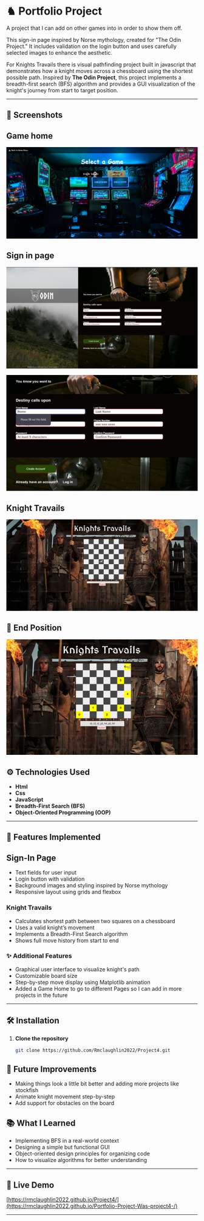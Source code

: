 # ♞ Portfolio Project
A project that I can add on other games into in order to show them off. 

This sign-in page inspired by Norse mythology, created for "The Odin Project." It includes validation on the login button and uses carefully selected images to enhance the aesthetic.

For Knights Travails there is visual pathfinding project built in javascript that demonstrates how a knight moves across a chessboard using the shortest possible path. Inspired by **The Odin Project**, this project implements a breadth-first search (BFS) algorithm and provides a GUI visualization of the knight's journey from start to target position.

---

## 📸 Screenshots

## Game home 

![Start Position](/images/screenshots/GameHome.png)

## Sign in page

![Full Project](/images/screenshots/Fullproject.png)

![Validation](/images/screenshots/Validation.png)


## Knight Travails

![Start Position](/images/screenshots/Start.png)


## 📸 End Position

![End Position](/images/screenshots/end.png)


## ⚙️ Technologies Used

- **Html**
- **Css**
- **JavaScript** 
- **Breadth-First Search (BFS)**
- **Object-Oriented Programming (OOP)** 

---

## 🚀 Features Implemented

## Sign-In Page
- Text fields for user input
- Login button with validation
- Background images and styling inspired by Norse mythology
- Responsive layout using grids and flexbox

### Knight Travails
- Calculates shortest path between two squares on a chessboard
- Uses a valid knight’s movement
- Implements a Breadth-First Search algorithm
- Shows full move history from start to end

### ✨ Additional Features
- Graphical user interface to visualize knight's path
- Customizable board size
- Step-by-step move display using Matplotlib animation
- Added a Game Home to go to different Pages so I can add in more projects in the future
---

## 🛠️ Installation

1. **Clone the repository**  
   ```bash
   git clone https://github.com/Rmclaughlin2022/Project4.git

## 🌱 Future Improvements
- Making things look a little bit better and adding more projects like stockfish
- Animate knight movement step-by-step
- Add support for obstacles on the board

## 📚 What I Learned

- Implementing BFS in a real-world context
- Designing a simple but functional GUI 
- Object-oriented design principles for organizing code
- How to visualize algorithms for better understanding

---

## 🔗 Live Demo
[https://rmclaughlin2022.github.io/Project4/](https://rmclaughlin2022.github.io/Portfolio-Project-Was-project4-/)

---
